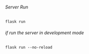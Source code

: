 ###### Server Run
 `flask run`
 
###### if run the server in development mode
`flask run --no-reload`